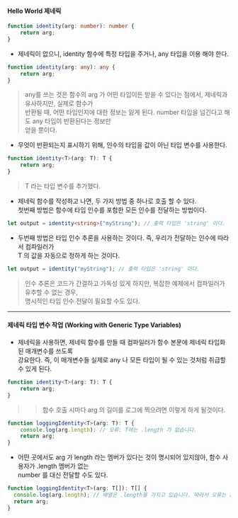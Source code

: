 #### Hello World 제네릭

```typeScript
function identity(arg: number): number {
    return arg;
}
```

- 제네릭이 없으니, identity 함수에 특정 타입을 주거나, any 타입을 이용 해야 한다.

```typeScript
function identity(arg: any): any {
    return arg;
}
```
> any를 쓰는 것은 함수의 arg 가 어떤 타입이든 받을 수 있다는 점에서, 제네릭과 유사하지만, 실제로 함수가  
  반환될 때, 어떤 타입인지에 대한 정보는 잃게 된다. number 타입을 넘긴다고 해도 any 타입이 반환된다는 정보만  
  얻을 뿐이다.
  
- 무엇이 반환되는지 표시하기 위해, 인수의 타입을 값이 아닌 타입 변수를 사용한다.

```typeScript
function identity<T>(arg: T): T {
    return arg;
}
```
> T 라는 타입 변수를 추가했다.


- 제네릭 함수를 작성하고 나면, 두 가지 방법 중 하나로 호출 할 수 있다.  
  첫번째 방법은 함수에 타입 인수를 포함한 모든 인수를 전달하는 방법이다.
  
```typeScript
let output = identity<string>("myString"); // 출력 타입은 'string' 이다.
```

- 두번째 방법은 타입 인수 추론을 사용하는 것이다. 즉, 우리가 전달하는 인수에 따라서 컴파일러가  
  T 의 값을 자동으로 정하게 하는 것이다.
  
```typeScript
let output = identity("myString"); // 출력 타입은 'string' 이다.
```
> 인수 추론은 코드가 간결하고 가독성 있게 하지만, 복잡한 예제에서 컴파일러가 유추할 수 없는 경우,  
  명시적인 타입 인수 전달이 필요할 수도 있다.
  
  
***


#### 제네릭 타입 변수 작업 (Working with Generic Type Variables)

- 제네릭을 사용하면, 제네릭 함수를 만들 때 컴파일러가 함수 본문에 제네릭 타입화된 매개변수를 쓰도록  
  강요한다. 즉, 이 매개변수들 실제로 any 나 모든 타입이 될 수 있는 것처럼 취급할 수 있게 된다.
  
```typeScript
function identity<T>(arg: T): T {
    return arg;
}
```

>> 함수 호출 시마다 arg 의 길이를 로그에 찍으려면 이렇게 하게 될것이다.

```typeScript
function loggingIdentity<T>(arg: T): T {
    console.log(arg.length): // 오류: T에는 .length 가 없습니다.
    return arg;
}
```

- 어떤 곳에서도 arg 가 length 라는 멤버가 있다는 것이 명시되어 있지않아, 함수 사용자가 .length 멤버가 없는  
  number 를 대신 전달할 수도 있다.
  
```typeScript
function loggingIdentity<T>(arg: T[]): T[] {
  console.log(arg.length); // 배열은 .length를 가지고 있습니다. 따라서 오류는 없습니다.
  return arg;
}
```
  
  
  
  
